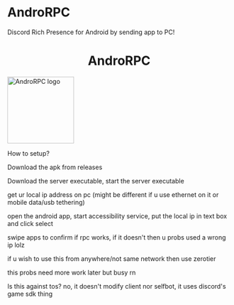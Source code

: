 # AndroRPC
Discord Rich Presence for Android by sending app to PC!

<H1 align="center">AndroRPC</H1>

<img src="https://raw.githubusercontent.com/mustafakhalaf-git/AndroRPC/main/AndroRPC-android-app/newlogo" align="center" width="150" height="150" alt="AndroRPC logo">

How to setup?

Download the apk from releases

Download the server executable, start the server executable

get ur local ip address on pc (might be different if u use ethernet on it or mobile data/usb tethering)

open the android app, start accessibility service, put the local ip in text box and click select

swipe apps to confirm if rpc works, if it doesn't then u probs used a wrong ip lolz


if u wish to use this from anywhere/not same network then use zerotier


this probs need more work later but busy rn


Is this against tos?
no, it doesn't modify client nor selfbot, it uses discord's game sdk thing
